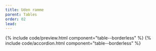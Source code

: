 ```yaml
---
title: Uden ramme
parent: Tables
order: 02
lead: 
---
```


{% include code/preview.html component="table--borderless" %}
{% include code/accordion.html component="table--borderless" %}